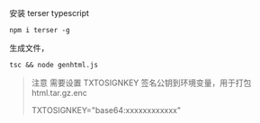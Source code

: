 
安装  terser typescript 
```
npm i terser -g

```

生成文件，
```
tsc && node genhtml.js
```

> 注意 需要设置 TXTOSIGNKEY 签名公钥到环境变量，用于打包 html.tar.gz.enc
>
> TXTOSIGNKEY="base64:xxxxxxxxxxxx"
